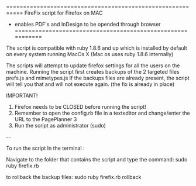 
===========================================================
            FireFix script for Firefox on MAC
- enables PDF's and InDesign to be opended through browser
===========================================================

The script is compatible with ruby 1.8.6 and up which is installed by default on every system running MacOs X 
(Mac os uses ruby 1.8.6 internally)

The scripts will attempt to update firefox settings for all the users on the machine.
Running the script first creates backups of the 2 targeted files prefs.js and mimetypes.js
If the backups files are already present, the script will tell you that and will not execute again. (the fix is already in place)

IMPORTANT!
1. Firefox needs to be CLOSED before running the script!
2. Remember to open the config.rb file in a texteditor and change/enter the URL to the PagePlanner 3 
3. Run the script as administrator (sudo)

--

To run the script
In the terminal : 

Navigate to the folder that contains the script and type the command: 
sudo ruby firefix.rb

to rollback the backup files: 
sudo ruby firefix.rb rollback